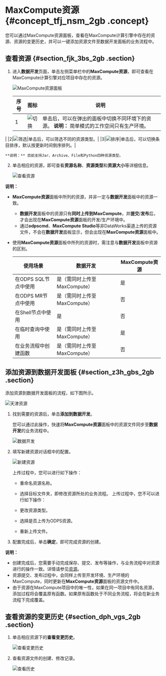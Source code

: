 # MaxCompute资源 {#concept_tfj_nsm_2gb .concept}

您可以通过MaxCompute资源面板，查看在MaxCompute计算引擎中存在的资源、资源的变更历史，并可以一键添加资源文件至数据开发面板的业务流程中。

## 查看资源 {#section_fjk_3bs_2gb .section}

1.  进入**数据开发**页面，单击左侧菜单栏中的**MaxCompute资源**，即可查看在MaxCompute计算引擎对应项目中存在的资源。

    ![MaxCompute资源面板](http://static-aliyun-doc.oss-cn-hangzhou.aliyuncs.com/assets/img/81298/156750782334792_zh-CN.png)

    |序号|图标|说明|
    |--|--|--|
    |1|![切换](http://static-aliyun-doc.oss-cn-hangzhou.aliyuncs.com/assets/img/81298/156750782334797_zh-CN.png)|单击后，可以在弹出的面板中切换不同环境下的资源。 **说明：** 简单模式的工作空间只有生产环境。

 |
    |2|![筛选](http://static-aliyun-doc.oss-cn-hangzhou.aliyuncs.com/assets/img/81298/156750782334798_zh-CN.png)|单击后，可以筛选不同的资源类型。|
    |3|![排序](http://static-aliyun-doc.oss-cn-hangzhou.aliyuncs.com/assets/img/81298/156750782334799_zh-CN.png)|单击后，可以切换条目排序，默认按更新时间倒序排列。|

    **说明：** 目前支持Jar、Archive、File和Python四种资源类型。

2.  单击相应的资源，即可查看**资源名称**、**资源类型**和**资源大小**等详细信息。

    ![查看资源](http://static-aliyun-doc.oss-cn-hangzhou.aliyuncs.com/assets/img/81298/156750782358758_zh-CN.png)


**说明：** 

-   **MaxCompute资源**面板中所列的资源，并非一定与**数据开发**面板中的资源一致。
    -   **数据开发**面板中的资源只有**同时上传到MaxCompute**，并**提交**/**发布**后，才会出现在**MaxCompute资源**面板的开发/生产环境中。
    -   通过**odpscmd**、**MaxCompute Studio**等非DataWorks渠道上传的资源文件，不会在**数据开发**面板显示，但会出现在**MaxCompute资源**面板中。
-   使用**MaxCompute资源**面板中所列的资源时，需注意与**数据开发**面板中资源的区别。

    |使用场景|数据开发|MaxCompute资源|
    |----|----|------------|
    |在ODPS SQL节点中使用|是（需同时上传至MaxCompute）|是|
    |在ODPS MR节点中使用|是（需同时上传至MaxCompute）|否|
    |在Shell节点中使用|是|否|
    |在临时查询中使用|是（需同时上传至MaxCompute）|是|
    |在业务流程中创建函数|是（需同时上传至MaxCompute）|否|


## 添加资源到数据开发面板 {#section_z3h_gbs_2gb .section}

添加资源到数据开发面板的流程，如下图所示。

![天津资源](http://static-aliyun-doc.oss-cn-hangzhou.aliyuncs.com/assets/img/81298/156750782334812_zh-CN.png)

1.  找到需要的资源后，单击**添加到数据开发**。

    您可以通过此操作，快速将**MaxCompute资源**面板中的资源文件同步至**数据开发**的业务流程中。

    ![数据开发](http://static-aliyun-doc.oss-cn-hangzhou.aliyuncs.com/assets/img/81298/156750782334807_zh-CN.png)

2.  填写新建资源对话框中的配置。

    ![新建资源](http://static-aliyun-doc.oss-cn-hangzhou.aliyuncs.com/assets/img/81298/156750782334811_zh-CN.png)

    上传过程中，您可以进行如下操作：

    -   重命名资源名称。
    -   选择目标文件夹，即修改资源所处的业务流程。
    上传过程中，您不可以进行如下操作：

    -   更改资源类型。
    -   选择是否上传为ODPS资源。
    -   重新上传文件。
3.  配置完成后，单击**确定**，即可完成资源的创建。

**说明：** 

-   创建完成后，您需要手动完成保存、提交、发布等操作，与业务流程中对资源进行的操作一致。详情请参见[资源](cn.zh-CN/使用指南/数据开发/业务流程/资源.md#)。
-   资源提交、发布过程中，会同样上传至开发环境、生产环境的MaxCompute，同时更新在**MaxCompute资源**面板的资源文件中。
-   由于资源在MaxCompute项目中的唯一性，如果在同一项目中有同名资源，添加过程将会覆盖原有函数。如果原有函数处于不同业务流程，将会在新业务流程下完成覆盖。

## 查看资源的变更历史 {#section_dph_vgs_2gb .section}

1.  单击相应资源下的**查看变更历史**。

    ![查看变更历史](http://static-aliyun-doc.oss-cn-hangzhou.aliyuncs.com/assets/img/81298/156750782334813_zh-CN.png)

2.  查看资源文件的创建、修改记录。

    ![查看历史](http://static-aliyun-doc.oss-cn-hangzhou.aliyuncs.com/assets/img/81298/156750782334815_zh-CN.png)


